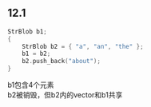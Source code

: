 ## 12.1
```cpp
StrBlob b1;
{
    StrBlob b2 = { "a", "an", "the" };
    b1 = b2;
    b2.push_back("about");
}
```
b1包含4个元素  
b2被销毁，但b2内的vector<string>和b1共享
##